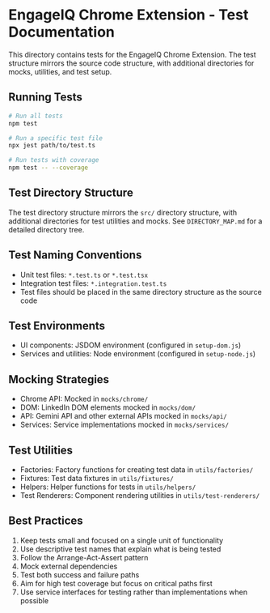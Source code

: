 # EngageIQ Chrome Extension - Test Documentation

This directory contains tests for the EngageIQ Chrome Extension. The test structure mirrors the source code structure, with additional directories for mocks, utilities, and test setup.

## Running Tests

```bash
# Run all tests
npm test

# Run a specific test file
npx jest path/to/test.ts

# Run tests with coverage
npm test -- --coverage
```

## Test Directory Structure

The test directory structure mirrors the `src/` directory structure, with additional directories for test utilities and mocks. See `DIRECTORY_MAP.md` for a detailed directory tree.

## Test Naming Conventions

- Unit test files: `*.test.ts` or `*.test.tsx`
- Integration test files: `*.integration.test.ts`
- Test files should be placed in the same directory structure as the source code

## Test Environments

- UI components: JSDOM environment (configured in `setup-dom.js`)
- Services and utilities: Node environment (configured in `setup-node.js`)

## Mocking Strategies

- Chrome API: Mocked in `mocks/chrome/`
- DOM: LinkedIn DOM elements mocked in `mocks/dom/`
- API: Gemini API and other external APIs mocked in `mocks/api/`
- Services: Service implementations mocked in `mocks/services/`

## Test Utilities

- Factories: Factory functions for creating test data in `utils/factories/`
- Fixtures: Test data fixtures in `utils/fixtures/`
- Helpers: Helper functions for tests in `utils/helpers/`
- Test Renderers: Component rendering utilities in `utils/test-renderers/`

## Best Practices

1. Keep tests small and focused on a single unit of functionality
2. Use descriptive test names that explain what is being tested
3. Follow the Arrange-Act-Assert pattern
4. Mock external dependencies
5. Test both success and failure paths
6. Aim for high test coverage but focus on critical paths first
7. Use service interfaces for testing rather than implementations when possible 